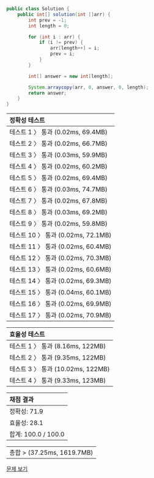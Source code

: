 ```java
public class Solution {
    public int[] solution(int []arr) {
        int prev = -1;
        int length = 0;

        for (int i : arr) {
            if (i != prev) {
            	arr[length++] = i;
                prev = i;
            }
        }

        int[] answer = new int[length];

        System.arraycopy(arr, 0, answer, 0, length);
        return answer;
    }
}
```
 | 정확성 테스트 |
 |  :-  |
 | 테스트 1 〉 통과 (0.02ms, 69.4MB) |
 | 테스트 2 〉 통과 (0.02ms, 66.7MB) |
 | 테스트 3 〉 통과 (0.03ms, 59.9MB) |
 | 테스트 4 〉 통과 (0.02ms, 60.2MB) |
 | 테스트 5 〉 통과 (0.02ms, 69.4MB) |
 | 테스트 6 〉 통과 (0.03ms, 74.7MB) |
 | 테스트 7 〉 통과 (0.02ms, 67.8MB) |
 | 테스트 8 〉 통과 (0.03ms, 69.2MB) |
 | 테스트 9 〉 통과 (0.02ms, 59.8MB) |
 | 테스트 10 〉 통과 (0.02ms, 72.1MB) |
 | 테스트 11 〉 통과 (0.02ms, 60.4MB) |
 | 테스트 12 〉 통과 (0.02ms, 70.3MB) |
 | 테스트 13 〉 통과 (0.02ms, 60.6MB) |
 | 테스트 14 〉 통과 (0.02ms, 69.3MB) |
 | 테스트 15 〉 통과 (0.04ms, 60.1MB) |
 | 테스트 16 〉 통과 (0.02ms, 69.9MB) |
 | 테스트 17 〉 통과 (0.02ms, 70.9MB) |

 | 효율성 테스트 |
 | :- |
 | 테스트 1 〉 통과 (8.16ms, 122MB) |
 | 테스트 2 〉 통과 (9.35ms, 122MB) |
 | 테스트 3 〉 통과 (10.02ms, 122MB) |
 | 테스트 4 〉 통과 (9.33ms, 123MB) |

 | 채점 결과 |
 | :- |
 | 정확성: 71.9 |
 | 효율성: 28.1 |
 | 합계: 100.0 / 100.0 |

 ||
 | :- |
 | 총합 > (37.25ms, 1619.7MB) |

[문제 보기](https://programmers.co.kr/learn/courses/30/lessons/12906?language=java)
